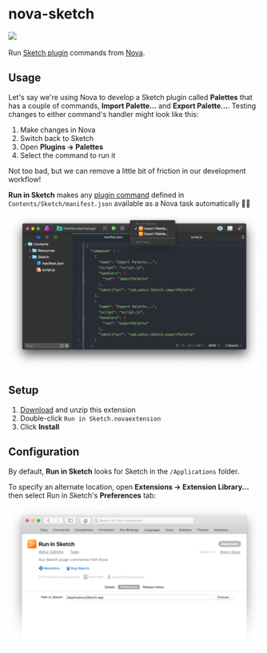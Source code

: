 # nova-sketch

[![](https://nova.app/badges/clone.svg)][clone]

Run [Sketch plugin][plugins] commands from [Nova].

[clone]: https://panic.com/open-in-nova/clone?url=https://gitlab.com/ashur/nova-sketch.git
[plugins]: https://developer.sketch.com/plugins
[Nova]: https://nova.app

## Usage

Let's say we're using Nova to develop a Sketch plugin called **Palettes** that has a couple of commands, **Import Palette...** and **Export Palette...**. Testing changes to either command's handler might look like this:

1. Make changes in Nova
1. Switch back to Sketch
1. Open **Plugins → Palettes**
1. Select the command to run it

Not too bad, but we can remove a little bit of friction in our development workflow!

**Run in Sketch** makes any [plugin command] defined in `Contents/Sketch/manifest.json` available as a Nova task automatically 💎✨

![](/assets/tasks.png)

[plugin command]: https://developer.sketch.com/plugins/plugin-manifest#commands

## Setup

1. [Download][download] and unzip this extension
1. Double-click `Run in Sketch.novaextension`
1. Click **Install**

[download]: https://gitlab.com/ashur/nova-sketch/-/archive/main/nova-sketch-main.zip

## Configuration

By default, **Run in Sketch** looks for Sketch in the `/Applications` folder.

To specify an alternate location, open **Extensions → Extension Library...** then select Run in Sketch's **Preferences** tab:

![](/assets/preferences.png)
